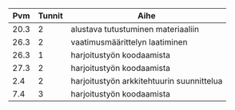 Pvm   | Tunnit	| Aihe
----- | ------- | -----------------------------------
20.3 | 2 | alustava tutustuminen materiaaliin
26.3 | 2 | vaatimusmäärittelyn laatiminen
26.3 | 1 | harjoitustyön koodaamista
27.3 | 2 | harjoitustyön koodaamista
 2.4 | 2 | harjoitustyön arkkitehtuurin suunnittelua
 7.4 | 3 | harjoitustyön koodaamista

